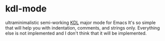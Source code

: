 # kdl-mode
ultraminimalistic semi-working [KDL](https://github.com/kdl-org/kdl) major mode for Emacs
It's so simple that will help you with indentation, comments, and strings only.
Everything else is not implemented and I don't think that it will be implemented.
